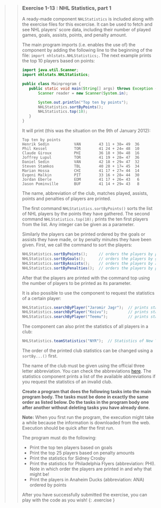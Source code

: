 >>### Exercise 1-13 : NHL Statistics, part 1
>>
>>A ready-made component `NHLStatistics` is included along with the exercise files for this excercise. It can be used to fetch and see NHL players' score data, including their number of played games, goals, assists, points, and penalty amount.
>>
>>The main program imports (i.e. enables the use of) the component by adding the following line to the beginning of the file: `import nhlstats.NHLStatistics;`. The next example prints the top 10 players based on points:
>>
>>```java
>>import java.util.Scanner;
>>import nhlstats.NHLStatistics;
>>
>>public class Mainprogram {
>>    public static void main(String[] args) throws Exception {
>>        Scanner reader = new Scanner(System.in);
>>
>>        System.out.println("Top ten by points");
>>        NHLStatistics.sortByPoints();
>>        NHLStatistics.top(10);
>>    }
>>}
>>```
>>
>> It will print (this was the situation on the 9th of January 2012):
>>
>>```output
>>Top ten by points
>>Henrik Sedin           VAN        43 11 + 38= 49  36
>>Phil Kessel            TOR        41 24 + 24= 48  10
>>Claude Giroux          PHI        36 18 + 30= 48  16
>>Joffrey Lupul          TOR        41 19 + 28= 47  36
>>Daniel Sedin           VAN        42 18 + 29= 47  32
>>Steven Stamkos         TBL        40 28 + 17= 45  34
>>Marian Hossa           CHI        41 17 + 27= 44  14
>>Evgeni Malkin          PIT        33 16 + 28= 44  30
>>Jordan Eberle          EDM        41 17 + 26= 43   6
>>Jason Pominville       BUF        41 14 + 29= 43   8
>>```
>>
>>The name, abbreviation of the club, matches played, assists, points and penalties of players are printed.
>>
>>The first command `NHLStatistics.sortByPoints()` sorts the list of NHL players by the points they have gathered. The second command `NHLStatistics.top(10);` prints the ten first players from the list. Any integer can be given as a parameter.
>>
>>Similarly the players can be printed ordered by the goals or assists they have made, or by penalty minutes they have been given. First, we call the command to sort the players:
>>
>>```java
>>NHLStatistics.sortByPoints();     // orders the players by points
>>NHLStatistics.sortByGoals();      // orders the players by goals
>>NHLStatistics.sortByAssists();    // orders the players by assists
>>NHLStatistics.sortByPenalties();  // orders the players by penalty minutes
>>```
>>
>>After that the players are printed with the command top using the number of players to be printed as its parameter.
>>
>>It is also possible to use the component to request the statistics of a certain player:
>>
>>```java
>>NHLStatistics.searchByPlayer("Jaromir Jagr");  // prints stats of Jaromir Jagr
>>NHLStatistics.searchByPlayer("Koivu");         // prints stats of Mikko Koivu and Saku Koivu
>>NHLStatistics.searchByPlayer("Teemu");         // prints stats of all players named Teemu
>>```
>>
>>The component can also print the statistics of all players in a club:
>>
>>```java
>>NHLStatistics.teamStatistics("NYR");  // Statistics of New York Rangers
>>```
>>
>>The order of the printed club statistics can be changed using a `sortBy...()` first.
>>
>>The name of the club must be given using the official three letter abbreviation. You can check the abbreviations [here](http://everything2.com/title/Ice+hockey+acronyms+and+abbreviations). The statistics component prints a list of the available abbreviations if you request the statistics of an invalid club.
>>
>> **Create a program that does the following tasks into the main program body. The tasks must be done in exactly the same order as listed below. Do the tasks in the program body one after another without deleting tasks you have already done.**
>>
>>**Note:** When you first run the program, the execution might take a while because the information is downloaded from the web. Execution should be quick after the first run.
>> 
>> The program must do the following:
>> * Print the top ten players based on goals
>> * Print the top 25 players based on penalty amounts
>> * Print the statistics for Sidney Crosby
>> * Print the statistics for Philadelphia Flyers (abbreviation: PHI). Note in which order the players are printed in and why that might be!
>> * Print the players in Anaheim Ducks (abbreviation: ANA) ordered by points
>>
>> After you have successfully submitted the exercise, you can play with the code as you wish!
>{: .exercise }